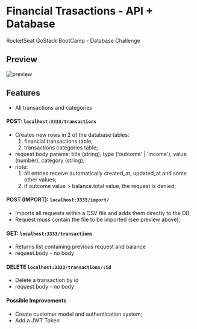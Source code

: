 # Financial Trasactions - API + Database
RocketSeat GoStack BootCamp - Database Challenge

## Preview
![preview](https://github.com/GermainPereira/DB-API-Challenge/blob/master/preview-transactions-database-integration-2020-07-01.gif?raw=true)


## Features

* All transactions and categories 

#### POST: `localhost:3333/transactions`
* Creates new rows in 2 of the database tables: 
	1) financial transactions table;  
	2) transactions categories table;
* request.body params: title (string), type ('outcome' | 'income'), value (number), category (string);
* note: 
	1) all entries receive automatically created_at, updated_at and some other values;
	2) if outcome value > balance.total value, the request is denied;

#### POST (IMPORT): `localhost:3333/import/`
* Imports all requests within a CSV file and adds them directly to the DB;
* Request muss contain the file to be imported (see preview above);

#### GET: `localhost:3333/transactions`
* Returns list containing previous request and balance   
* request.body - no body

#### DELETE `localhost:3333/transactions/:id`
* Delete a transaction by id
* request.body - no body


#### Possible Improvements
* Create customer model and authentication system;
* Add a JWT Token


